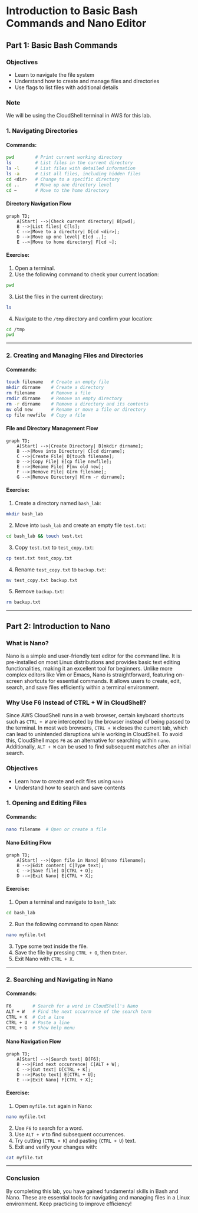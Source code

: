 # Introduction to Basic Bash Commands and Nano Editor

## Part 1: Basic Bash Commands

### Objectives
- Learn to navigate the file system
- Understand how to create and manage files and directories
- Use flags to list files with additional details

### Note
We will be using the CloudShell terminal in AWS for this lab.

### 1. Navigating Directories
#### Commands:
```bash
pwd        # Print current working directory
ls         # List files in the current directory
ls -l      # List files with detailed information
ls -a      # List all files, including hidden files
cd <dir>   # Change to a specific directory
cd ..      # Move up one directory level
cd ~       # Move to the home directory
```

#### Directory Navigation Flow
```mermaid
graph TD;
    A[Start] -->|Check current directory| B[pwd];
    B -->|List files| C[ls];
    C -->|Move to a directory| D[cd <dir>];
    D -->|Move up one level| E[cd ..];
    E -->|Move to home directory| F[cd ~];
```

#### Exercise:
1. Open a terminal.
2. Use the following command to check your current location:
```bash
pwd
```
3. List the files in the current directory:
```bash
ls
```
4. Navigate to the `/tmp` directory and confirm your location:
```bash
cd /tmp
pwd
```

---

### 2. Creating and Managing Files and Directories
#### Commands:
```bash
touch filename   # Create an empty file
mkdir dirname    # Create a directory
rm filename      # Remove a file
rmdir dirname    # Remove an empty directory
rm -r dirname    # Remove a directory and its contents
mv old new       # Rename or move a file or directory
cp file newfile  # Copy a file
```

#### File and Directory Management Flow
```mermaid
graph TD;
    A[Start] -->|Create Directory| B[mkdir dirname];
    B -->|Move into Directory| C[cd dirname];
    C -->|Create File| D[touch filename];
    D -->|Copy File| E[cp file newfile];
    E -->|Rename File| F[mv old new];
    F -->|Remove File| G[rm filename];
    G -->|Remove Directory| H[rm -r dirname];
```

#### Exercise:
1. Create a directory named `bash_lab`:
```bash
mkdir bash_lab
```
2. Move into `bash_lab` and create an empty file `test.txt`:
```bash
cd bash_lab && touch test.txt
```
3. Copy `test.txt` to `test_copy.txt`:
```bash
cp test.txt test_copy.txt
```
4. Rename `test_copy.txt` to `backup.txt`:
```bash
mv test_copy.txt backup.txt
```
5. Remove `backup.txt`:
```bash
rm backup.txt
```

---

## Part 2: Introduction to Nano

### What is Nano?
Nano is a simple and user-friendly text editor for the command line. It is pre-installed on most Linux distributions and provides basic text editing functionalities, making it an excellent tool for beginners. Unlike more complex editors like Vim or Emacs, Nano is straightforward, featuring on-screen shortcuts for essential commands. It allows users to create, edit, search, and save files efficiently within a terminal environment.

### Why Use F6 Instead of CTRL + W in CloudShell?
Since AWS CloudShell runs in a web browser, certain keyboard shortcuts such as `CTRL + W` are intercepted by the browser instead of being passed to the terminal. In most web browsers, `CTRL + W` closes the current tab, which can lead to unintended disruptions while working in CloudShell. To avoid this, CloudShell maps `F6` as an alternative for searching within `nano`. Additionally, `ALT + W` can be used to find subsequent matches after an initial search.

### Objectives
- Learn how to create and edit files using `nano`
- Understand how to search and save contents

### 1. Opening and Editing Files
#### Commands:
```bash
nano filename  # Open or create a file
```

#### Nano Editing Flow
```mermaid
graph TD;
    A[Start] -->|Open file in Nano| B[nano filename];
    B -->|Edit content| C[Type text];
    C -->|Save file| D[CTRL + O];
    D -->|Exit Nano| E[CTRL + X];
```

#### Exercise:
1. Open a terminal and navigate to `bash_lab`:
```bash
cd bash_lab
```
2. Run the following command to open Nano:
```bash
nano myfile.txt
```
3. Type some text inside the file.
4. Save the file by pressing `CTRL + O`, then `Enter`.
5. Exit Nano with `CTRL + X`.

---

### 2. Searching and Navigating in Nano
#### Commands:
```bash
F6        # Search for a word in CloudShell's Nano
ALT + W   # Find the next occurrence of the search term
CTRL + K  # Cut a line
CTRL + U  # Paste a line
CTRL + G  # Show help menu
```

#### Nano Navigation Flow
```mermaid
graph TD;
    A[Start] -->|Search text| B[F6];
    B -->|Find next occurrence| C[ALT + W];
    C -->|Cut text| D[CTRL + K];
    D -->|Paste text| E[CTRL + U];
    E -->|Exit Nano| F[CTRL + X];
```

#### Exercise:
1. Open `myfile.txt` again in Nano:
```bash
nano myfile.txt
```
2. Use `F6` to search for a word.
3. Use `ALT + W` to find subsequent occurrences.
4. Try cutting (`CTRL + K`) and pasting (`CTRL + U`) text.
5. Exit and verify your changes with:
```bash
cat myfile.txt
```

---

### Conclusion
By completing this lab, you have gained fundamental skills in Bash and Nano. These are essential tools for navigating and managing files in a Linux environment. Keep practicing to improve efficiency!
